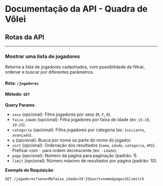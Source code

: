 # Documentação da API - Quadra de Vôlei

## Rotas da API

---

### **Mostrar uma lista de jogadores**
Retorna a lista de jogadores cadastrados, com possibilidade de filtrar, ordenar e buscar por diferentes parâmetros.

#### Rota: `/jogadores`
#### Método: `GET`

**Query Params**:
- `sexo` (opcional): Filtra jogadores por sexo (`M`, `F`, `O`).
- `faixa_idade` (opcional): Filtra jogadores por faixa de idade (ex: `15-18`, `19-25`).
- `categoria` (opcional): Filtra jogadores por categoria (ex: `iniciante`, `avançado`).
- `q` (opcional): Busca por nome ou parte do nome do jogador.
- `sort` (opcional): Ordenação dos resultados (`nome`, `idade`, `categoria`, etc). Prefixar com `-` para ordem decrescente (ex: `-idade`).
- `page` (opcional): Número da página para paginação (padrão: 1).
- `limit` (opcional): Número máximo de resultados por página (padrão: 10).

**Exemplo de Requisição**:
```http
GET /jogadores?sexo=M&faixa_idade=19-25&sort=nome&page=2&limit=5
